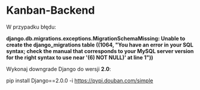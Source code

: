 # Kanban-Backend

W przypadku błędu:
<p><b>django.db.migrations.exceptions.MigrationSchemaMissing: 
Unable to create the django_migrations table ((1064, "You have an error in your SQL syntax;
check the manual that corresponds to your MySQL server version for the right syntax to use near '(6) NOT NULL)' at line 1"))</b></p>

Wykonaj downgrade Django do wersji <b>2.0</b>: <p>pip install Django==2.0.0 -i https://pypi.douban.com/simple</p> 
